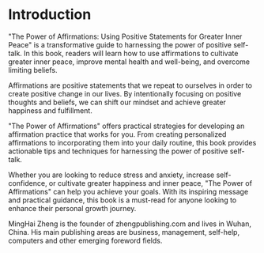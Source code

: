 # Introduction

"The Power of Affirmations: Using Positive Statements for Greater Inner Peace" is a transformative guide to harnessing the power of positive self-talk. In this book, readers will learn how to use affirmations to cultivate greater inner peace, improve mental health and well-being, and overcome limiting beliefs.

Affirmations are positive statements that we repeat to ourselves in order to create positive change in our lives. By intentionally focusing on positive thoughts and beliefs, we can shift our mindset and achieve greater happiness and fulfillment.

"The Power of Affirmations" offers practical strategies for developing an affirmation practice that works for you. From creating personalized affirmations to incorporating them into your daily routine, this book provides actionable tips and techniques for harnessing the power of positive self-talk.

Whether you are looking to reduce stress and anxiety, increase self-confidence, or cultivate greater happiness and inner peace, "The Power of Affirmations" can help you achieve your goals. With its inspiring message and practical guidance, this book is a must-read for anyone looking to enhance their personal growth journey.


MingHai Zheng is the founder of zhengpublishing.com and lives in Wuhan, China. His main publishing areas are business, management, self-help, computers and other emerging foreword fields.
